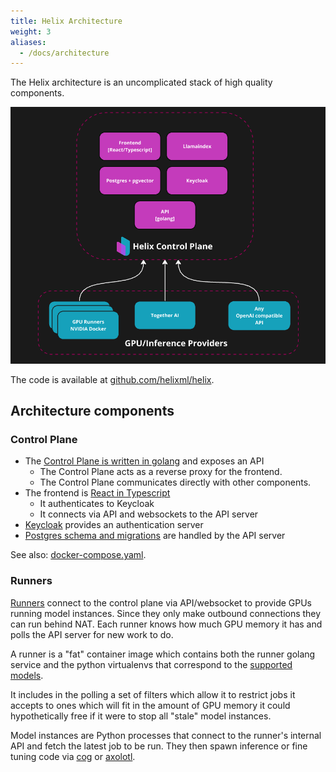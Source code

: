 ```yaml
---
title: Helix Architecture
weight: 3
aliases:
  - /docs/architecture
---
```


The Helix architecture is an uncomplicated stack of high quality components.

![](architecture.png)

The code is available at [github.com/helixml/helix](https://github.com/helixml/helix).

## Architecture components

### Control Plane

* The [Control Plane is written in golang](https://github.com/helixml/helix/tree/main/api/pkg) and exposes an API
  * The Control Plane acts as a reverse proxy for the frontend.
  * The Control Plane communicates directly with other components.
* The frontend is [React in Typescript](https://github.com/helixml/helix/tree/main/frontend)
  * It authenticates to Keycloak
  * It connects via API and websockets to the API server
* [Keycloak](https://www.keycloak.org/) provides an authentication server
* [Postgres schema and migrations](https://github.com/helixml/helix/tree/main/api/pkg/store/migrations) are handled by the API server

See also: [docker-compose.yaml](https://github.com/helixml/helix/blob/main/docker-compose.yaml).

### Runners

[Runners](https://github.com/helixml/helix/tree/main/api/pkg/runner) connect to the control plane via API/websocket to provide GPUs running model instances. Since they only make outbound connections they can run behind NAT. Each runner knows how much GPU memory it has and polls the API server for new work to do.

A runner is a "fat" container image which contains both the runner golang service and the python virtualenvs that correspond to the [supported models](/docs/models).

It includes in the polling a set of filters which allow it to restrict jobs it accepts to ones which will fit in the amount of GPU memory it could hypothetically free if it were to stop all "stale" model instances.

Model instances are Python processes that connect to the runner's internal API and fetch the latest job to be run. They then spawn inference or fine tuning code via [cog](https://github.com/replicate/cog) or [axolotl](https://github.com/OpenAccess-AI-Collective/axolotl).
